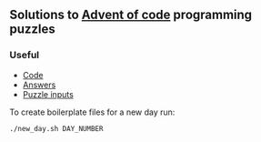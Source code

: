 ## Solutions to [Advent of code](https://adventofcode.com) programming puzzles

### Useful

* [Code](src/main/java/dev/dobicinaitis/advent/)
* [Answers](src/test/java/dev/dobicinaitis/advent/)
* [Puzzle inputs](src/main/resources/inputs)

To create boilerplate files for a new day run:

```bash
./new_day.sh DAY_NUMBER
```